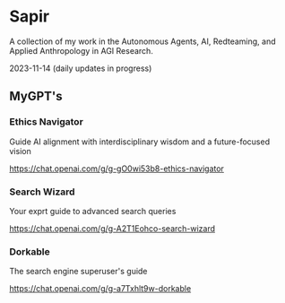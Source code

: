 # Sapir
A collection of my work in the Autonomous Agents, AI, Redteaming, and Applied Anthropology in AGI Research.

2023-11-14 (daily updates in progress)

## MyGPT's

### Ethics Navigator
Guide AI alignment with interdisciplinary wisdom and a future-focused vision

https://chat.openai.com/g/g-gO0wi53b8-ethics-navigator

### Search Wizard
Your exprt guide to advanced search queries

https://chat.openai.com/g/g-A2T1Eohco-search-wizard

### Dorkable
The search engine superuser's guide

https://chat.openai.com/g/g-a7Txhlt9w-dorkable
